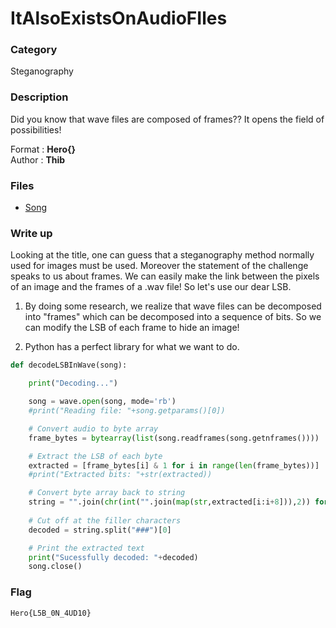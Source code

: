 # ItAlsoExistsOnAudioFIles

### Category

Steganography

### Description

Did you know that wave files are composed of frames?? It opens the field of possibilities!

Format : **Hero{}**<br>
Author : **Thib**

### Files

- [Song](song.wav)

### Write up

Looking at the title, one can guess that a steganography method normally used for images must be used. Moreover the statement of the challenge speaks to us about frames. We can easily make the link between the pixels of an image and the frames of a .wav file! So let's use our dear LSB.

1. By doing some research, we realize that wave files can be decomposed into "frames" which can be decomposed into a sequence of bits. So we can modify the LSB of each frame to hide an image!

2. Python has a perfect library for what we want to do.

```python
def decodeLSBInWave(song):

    print("Decoding...")

    song = wave.open(song, mode='rb')
    #print("Reading file: "+song.getparams()[0])

    # Convert audio to byte array
    frame_bytes = bytearray(list(song.readframes(song.getnframes())))

    # Extract the LSB of each byte
    extracted = [frame_bytes[i] & 1 for i in range(len(frame_bytes))]
    #print("Extracted bits: "+str(extracted))

    # Convert byte array back to string
    string = "".join(chr(int("".join(map(str,extracted[i:i+8])),2)) for i in range(0,len(extracted),8))
    
    # Cut off at the filler characters
    decoded = string.split("###")[0]

    # Print the extracted text
    print("Sucessfully decoded: "+decoded)
    song.close()

```


### Flag
```
Hero{L5B_0N_4UD10}
```